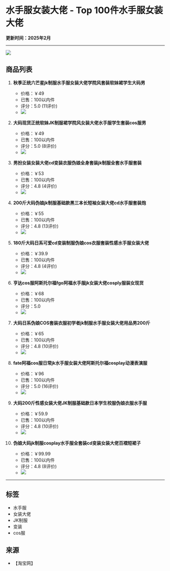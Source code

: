 # 水手服女装大佬 - Top 100件水手服女装大佬 

**更新时间：2025年2月**

---

![](//gw.alicdn.com/imgextra/i2/O1CN01WlLH0r1ObB903eNjB_!!6000000001723-0-tps-1920-3000.jpg_Q50.jpg_.webp)

## 商品列表

1. **秋季正统六芒星jk制服水手服女装大佬学院风套装软妹裙学生大码男**
   - 价格：￥49
   - 已售：100以内件
   - 评分：5.0 (11评价)
   - ![](//gw.alicdn.com/imgextra/i2/O1CN015kXWTy26ZCWsjmEgH_!!6000000007675-2-tps-24-22.png_Q75.jpg_.webp)

2. **大码现货正统软妹JK制服裙学院风女装大佬水手服学生套装cos服男**
   - 价格：￥49
   - 已售：100以内件
   - 评分：5.0 (8评价)
   - ![](//gw.alicdn.com/imgextra/i2/O1CN015kXWTy26ZCWsjmEgH_!!6000000007675-2-tps-24-22.png_Q75.jpg_.webp)

3. **男扮女装女装大佬cd变装衣服伪娘全身套装jk制服全套水手服套装**
   - 价格：￥53
   - 已售：100以内件
   - 评分：4.8 (4评价)
   - ![](//gw.alicdn.com/imgextra/i4/2626538822/O1CN01M1wPBt2F2X4PUmv8J_!!2626538822.jpg_Q75.jpg_.webp)

4. **200斤大码伪娘jk制服基础款黑三本长短袖女装大佬cd水手服套装炮**
   - 价格：￥55
   - 已售：100以内件
   - 评分：4.8 (13评价)
   - ![](//gw.alicdn.com/imgextra/i3/2626538822/O1CN01RHkrKO2F2X4Ok985A_!!2626538822.jpg_Q75.jpg_.webp)

5. **180斤大码日系可爱cd变装制服伪娘cos衣服套装性感水手服女装大佬**
   - 价格：￥39.9
   - 已售：100以内件
   - 评分：4.8 (4评价)
   - ![](//gw.alicdn.com/imgextra/i2/1820881572/O1CN012Combk1NU1aIpluG3_!!1820881572.jpg_Q75.jpg_.webp)

6. **亨达cos服阿斯托尔福fgo阿福水手服jk女装大佬cosply服装女现货**
   - 价格：￥68
   - 已售：100以内件
   - 评分：5.0 
   - ![](//gw.alicdn.com/imgextra/i4/2219010856301/O1CN01tPb9ER1wPudrLwziS_!!2219010856301.jpg_Q75.jpg_.webp)

7. **大码日系伪娘COS套装衣服初学者jk制服水手服女装大佬用品男200斤**
   - 价格：￥65
   - 已售：100以内件
   - 评分：4.8 (10评价)
   - ![](//gw.alicdn.com/imgextra/i1/2413806463/O1CN019K7ueU1xc6G8uG7Q2_!!2413806463.jpg_Q75.jpg_.webp)

8. **fate阿福cos服日常jk水手服女装大佬阿斯托尔福cosplay动漫表演服**
   - 价格：￥96
   - 已售：100以内件
   - 评分：5.0 (16评价)
   - ![](//gw.alicdn.com/imgextra/i1/3211665764/O1CN01E4Gy0L1sRxc7X4Ncj_!!3211665764.jpg_Q75.jpg_.webp)

9. **大码200斤性感女装大佬JK制服基础款日本学生校服伪娘衣服水手服**
   - 价格：￥59.9
   - 已售：100以内件
   - 评分：4.8 (10评价)
   - ![](//gw.alicdn.com/imgextra/i1/2413806463/O1CN01IbtzqB1xc6afRNQp9_!!2413806463.jpg_Q75.jpg_.webp)

10. **伪娘大码jk制服cosplay水手服全套装cd变装女装大佬百褶短裙子**
    - 价格：￥99.99
    - 已售：100以内件
    - 评分：4.8 (8评价)
    - ![](//gw.alicdn.com/imgextra/i1/1073639301/O1CN01jvxli92IZuVX1cj0R_!!1073639301.jpg_Q75.jpg_.webp)

---

## 标签

- 水手服
- 女装大佬
- JK制服
- 变装
- cos服

## 来源

- 【淘宝网】